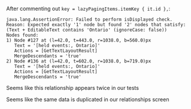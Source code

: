 

After commenting out `key = lazyPagingItems.itemKey { it.id },`:

```
java.lang.AssertionError: Failed to perform isDisplayed check.
Reason: Expected exactly '1' node but found '2' nodes that satisfy: (Text + EditableText contains 'Ontario' (ignoreCase: false))
Nodes found:
1) Node #127 at (l=42.0, t=443.0, r=1038.0, b=560.0)px
   Text = '[held events:, Ontario]'
   Actions = [GetTextLayoutResult]
   MergeDescendants = 'true'
2) Node #136 at (l=42.0, t=602.0, r=1038.0, b=719.0)px
   Text = '[held events:, Ontario]'
   Actions = [GetTextLayoutResult]
   MergeDescendants = 'true'
```

Seems like this relationship appears twice in our tests

Seems like the same data is duplicated in our relationships screen
